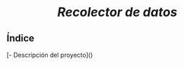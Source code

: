 <h1 align = "center"> <em> Recolector de datos </em> </h1>
<h2>Índice</h2>
[- Descripción del proyecto]()
